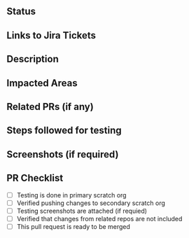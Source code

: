 <!--- Lines like this are comments. leave them in place -->
<!--- Provide a general summary of your changes in the title above -->

## Status
<!--- READY TO REVIEW / IN DEVELOPMENT -->


## Links to Jira Tickets
<!--- Use [link]() to make it a hyperlink -->


## Description
<!--- A few sentences describing the overall goals of the pull request's commits. -->


## Impacted Areas
<!--- List down the general components that this PR will affect -->


## Related PRs (if any)
<!--- List related PRs against other repos. Mention N/A if not required -->


## Steps followed for testing
<!--- List down the steps followed for testing the changes or provide the link for Jira Test case. -->


## Screenshots (if required)
<!--- Mention N/A if not required -->


## PR Checklist
- [ ] Testing is done in primary scratch org
- [ ] Verified pushing changes to secondary scratch org
- [ ] Testing screenshots are attached (if requied)
- [ ] Verified that changes from related repos are not included
- [ ] This pull request is ready to be merged
